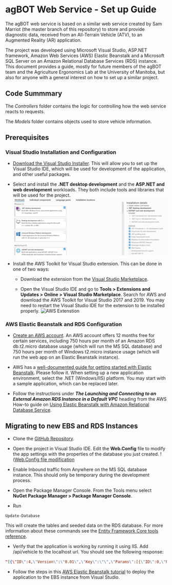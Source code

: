 # agBOT Web Service - Set up Guide

The agBOT web service is based on a similar web service created by Sam Marriot (the master branch of this repository) 
to store and provide diagnostic data, received from an All-Terrain Vehicle (ATV), to an Augmented Reality (AR) application. 

The project was developed using Microsoft Visual Studio, ASP.NET framework, Amazon Web Services (AWS) Elastic Beanstalk and
a Microsoft SQL Server on an Amazon Relational Database Services (RDS) instance. This document provides a guide, 
mostly for future members of the agBOT team and the Agriculture Ergonomics Lab at the University of Manitoba, 
but also for anyone with a general interest on how to set up a similar project.

## Code Summmary

The _Controllers_ folder contains the logic for controlling how the web service reacts to requests.

The _Models_ folder contains objects used to store vehicle information.

## Prerequisites
### Visual Studio Installation and Configuration

* [Download the Visual Studio Installer](https://visualstudio.microsoft.com/vs/community/). This will allow you to set up the 
Visual Studio IDE, which will be used for development of the application, and other useful packages.

* Select and install the **.NET desktop development** and the **ASP.NET and web development** workloads. 
They both include tools and libraries that will be used for the project.
![ASP.NET Workload](/docs/asp.net_workload.jpg)

* Install the AWS Toolkit for Visual Studio extension. This can be done in one of two ways:
	* Download the extension from the [Visual Studio Marketplace](https://marketplace.visualstudio.com/items?itemName=AmazonWebServices.AWSToolkitforVisualStudio2017).
	
	* Open the Visual Studio IDE and go to **Tools > Extensions and Updates > Online > Visual Studio Marketplace**. 
	Search for AWS and download the AWS Toolkit for Visual Studio 2017 and 2019. You may need to restart the Visual Studio IDE 
	for the extension to be installed properly.
	![AWS Extenstion](/docs/aws_extenstion.jpg)
	
### AWS Elastic Beanstalk and RDS Configuration
* [Create an AWS account](https://aws.amazon.com/). An AWS account offers 12 months free for certain services, including 
750 hours per month of an Amazon RDS db.t2.micro database usage (which will run the MS SQL database) and 750 hours per month of Windows t2.micro instance usage (which will run the web app on an Elastic Beanstalk instance).

* AWS has a [well-documented guide for getting started with Elastic Beanstalk](https://docs.aws.amazon.com/elasticbeanstalk/latest/dg/GettingStarted.html?icmpid=docs_elasticbeanstalk_console). Please follow it.
When setting up a new application environment, select the .NET (Windows/IIS) platform. You may start with a sample application, which can be replaced later.

* Follow the instructions under _**The Launching and Connecting to an External Amazon RDS Instance in a Default VPC**_ heading from the AWS How-to guide on [Using Elastic Beanstalk with Amazon Relational Database Service](https://github.com/awsdocs/aws-elastic-beanstalk-developer-guide/blob/master/doc_source/AWSHowTo.RDS.md).

## Migrating to new EBS and RDS Instances

* Clone the [GitHub Repository](https://github.com/detritivore11/capstoneNetwork2018.git).

* Open the project in Visual Studio IDE. Edit the **Web.Config** file to modify the app settings with the properties of 
the database you just created.
!([Web.Config file modification](/docs/database_configuration.jpg)

* Enable Inbound traffic from Anywhere on the MS SQL database instance. This should only be temporary during the development process.

* Open the Package Manager Console. From the Tools menu select **NuGet Package Manager > Package Manager Console**.

* Run
```
Update-Database
```
This will create the tables and seeded data on the RDS database. For more information about these commands see the [Entity Framework Core tools reference](https://docs.microsoft.com/en-us/ef/core/miscellaneous/cli/powershell).

* Verify that the application is working by running it using IIS. Add /api/vehicle to the localhost url. You should see the following response:
``` JSON
"[{\"ID\":4,\"Version\":\"0.01\",\"Key\":\"\",\"Params\":[{\"ID\":0,\"Name\":\"Oil Level\",\"Value\":\"hello world 1544478309.21\",\"Type\":\"float\",\"Units\":\"mm\",\"Timestamp\":1544478309,\"Message\":\"\",\"VehicleID\":4},{\"ID\":1,\"Name\":\"Engine Temperature\",\"Value\":\"hello world 1544478309.21\",\"Type\":\"float\",\"Units\":\"C\",\"Timestamp\":1544478309,\"Message\":\"\",\"VehicleID\":4},{\"ID\":2,\"Name\":\"Air Temperature\",\"Value\":\"hello world 1544478309.21\",\"Type\":\"float\",\"Units\":\"C\",\"Timestamp\":1544478309,\"Message\":\"\",\"VehicleID\":4}]},{\"ID\":5,\"Version\":\"0.01\",\"Key\":\"\",\"Params\":[{\"ID\":0,\"Name\":\"Oil Level\",\"Value\":\"hello world 1544478309.21\",\"Type\":\"float\",\"Units\":\"mm\",\"Timestamp\":1544478309,\"Message\":\"\",\"VehicleID\":5},{\"ID\":1,\"Name\":\"Engine Temperature\",\"Value\":\"hello world 1544478309.21\",\"Type\":\"float\",\"Units\":\"C\",\"Timestamp\":1544478309,\"Message\":\"\",\"VehicleID\":5},{\"ID\":2,\"Name\":\"Air Temperature\",\"Value\":\"hello world 1544478309.21\",\"Type\":\"float\",\"Units\":\"C\",\"Timestamp\":1544478309,\"Message\":\"\",\"VehicleID\":5}]},{\"ID\":6,\"Version\":\"0.01\",\"Key\":\"\",\"Params\":[{\"ID\":0,\"Name\":\"Oil Level\",\"Value\":\"hello world 1544478309.21\",\"Type\":\"float\",\"Units\":\"mm\",\"Timestamp\":1544478309,\"Message\":\"\",\"VehicleID\":6},{\"ID\":1,\"Name\":\"Engine Temperature\",\"Value\":\"hello world 1544478309.21\",\"Type\":\"float\",\"Units\":\"C\",\"Timestamp\":1544478309,\"Message\":\"\",\"VehicleID\":6},{\"ID\":2,\"Name\":\"Air Temperature\",\"Value\":\"hello world 1544478309.21\",\"Type\":\"float\",\"Units\":\"C\",\"Timestamp\":1544478309,\"Message\":\"\",\"VehicleID\":6}]}]"
```
* Follow the steps in this [AWS Elastic Beanstalk tutorial](https://docs.aws.amazon.com/elasticbeanstalk/latest/dg/create_deploy_NET.quickstart.html) to deploy the application to the EBS instance from Visual Studio.

